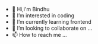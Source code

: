 - 👋 Hi,i'm Bindhu
- 👀 I’m interested in coding
- 🌱 I’m currently learning frontend
- 💞️ I’m looking to collaborate on ...
- 📫 How to reach me ...

<!---
bindhu-23cvt/bindhu-23cvt is a ✨ special ✨ repository because its `README.md` (this file) appears on your GitHub profile.
You can click the Preview link to take a look at your changes.
--->
